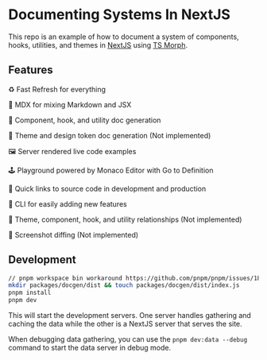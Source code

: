 # Documenting Systems In NextJS

This repo is an example of how to document a system of components, hooks, utilities, and themes in [NextJS](https://nextjs.org/) using [TS Morph](https://ts-morph.com/).

## Features

♻️ Fast Refresh for everything

📝 MDX for mixing Markdown and JSX

🤖 Component, hook, and utility doc generation

🎨 Theme and design token doc generation (Not implemented)

🖼 Server rendered live code examples

🕹 Playground powered by Monaco Editor with Go to Definition

🐇 Quick links to source code in development and production

🌈 CLI for easily adding new features

🔀 Theme, component, hook, and utility relationships (Not implemented)

📸 Screenshot diffing (Not implemented)

## Development

```bash
// pnpm workspace bin workaround https://github.com/pnpm/pnpm/issues/1801
mkdir packages/docgen/dist && touch packages/docgen/dist/index.js
pnpm install
pnpm dev
```

This will start the development servers. One server handles gathering and caching the data while the other is a NextJS server that serves the site.

When debugging data gathering, you can use the `pnpm dev:data --debug` command to start the data server in debug mode.

